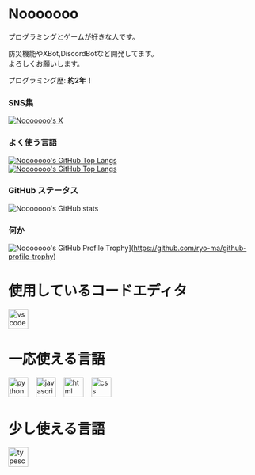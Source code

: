 # Nooooooo

プログラミングとゲームが好きな人です。

防災機能やXBot,DiscordBotなど開発してます。  
よろしくお願いします。

プログラミング歴: **約2年！**

### SNS集

[![Nooooooo's X](https://github.com/Nooooooo_0328/Nooooooo_0328/assets/114195789/448845ff-82ad-4755-82dc-2014d3ecec3f)](https://twitter.com/Nooooooo_0328) 

### よく使う言語
[![Nooooooo's GitHub Top Langs](https://github-readme-stats.vercel.app/api/top-langs/?username=Nooooooo-0328&layout=compact&theme=vue-dark)](https://github.com/anuraghazra/github-readme-stats) <br>
[![Nooooooo's GitHub Top Langs](https://github-readme-stats.vercel.app/api/top-langs/?username=Nooooooo-0328&&theme=vue-dark)](https://github.com/anuraghazra/github-readme-stats)

### GitHub ステータス
![Nooooooo's GitHub stats](https://github-readme-stats.vercel.app/api?username=Nooooooo-0328&show_icons=true&theme=vue-dark)

### 何か
![Nooooooo's GitHub Profile Trophy](https://github-profile-trophy.vercel.app/?username=Nooooooo-0328&theme=discord)](https://github.com/ryo-ma/github-profile-trophy)

# 使用しているコードエディタ
<img src="https://skillicons.dev/icons?i=vscode" height="40" alt="vscode logo"  />

# 一応使える言語
  <img src="https://skillicons.dev/icons?i=py" height="40" alt="python logo"  /><img width="12" /> <img src="https://skillicons.dev/icons?i=js" height="40" alt="javascript logo"  /><img width="12" /> <img src="https://skillicons.dev/icons?i=html" height="40" alt="html logo"  /><img width="12" /> <img src="https://skillicons.dev/icons?i=css" height="40" alt="css logo"  /><img width="12" />
# 少し使える言語
  <img src="https://skillicons.dev/icons?i=ts" height="40" alt="typescript logo"  />
  <img width="12" />
